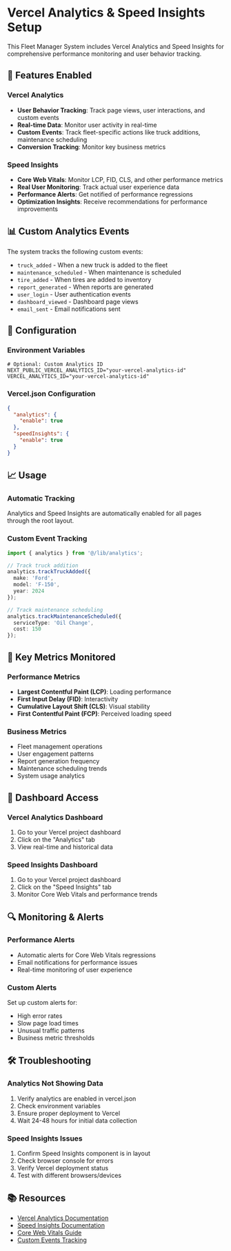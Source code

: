 # Vercel Analytics & Speed Insights Setup

This Fleet Manager System includes Vercel Analytics and Speed Insights for comprehensive performance monitoring and user behavior tracking.

## 🚀 Features Enabled

### Vercel Analytics
- **User Behavior Tracking**: Track page views, user interactions, and custom events
- **Real-time Data**: Monitor user activity in real-time
- **Custom Events**: Track fleet-specific actions like truck additions, maintenance scheduling
- **Conversion Tracking**: Monitor key business metrics

### Speed Insights
- **Core Web Vitals**: Monitor LCP, FID, CLS, and other performance metrics
- **Real User Monitoring**: Track actual user experience data
- **Performance Alerts**: Get notified of performance regressions
- **Optimization Insights**: Receive recommendations for performance improvements

## 📊 Custom Analytics Events

The system tracks the following custom events:

- `truck_added` - When a new truck is added to the fleet
- `maintenance_scheduled` - When maintenance is scheduled
- `tire_added` - When tires are added to inventory
- `report_generated` - When reports are generated
- `user_login` - User authentication events
- `dashboard_viewed` - Dashboard page views
- `email_sent` - Email notifications sent

## 🔧 Configuration

### Environment Variables
```env
# Optional: Custom Analytics ID
NEXT_PUBLIC_VERCEL_ANALYTICS_ID="your-vercel-analytics-id"
VERCEL_ANALYTICS_ID="your-vercel-analytics-id"
```

### Vercel.json Configuration
```json
{
  "analytics": {
    "enable": true
  },
  "speedInsights": {
    "enable": true
  }
}
```

## 📈 Usage

### Automatic Tracking
Analytics and Speed Insights are automatically enabled for all pages through the root layout.

### Custom Event Tracking
```typescript
import { analytics } from '@/lib/analytics';

// Track truck addition
analytics.trackTruckAdded({
  make: 'Ford',
  model: 'F-150',
  year: 2024
});

// Track maintenance scheduling
analytics.trackMaintenanceScheduled({
  serviceType: 'Oil Change',
  cost: 150
});
```

## 🎯 Key Metrics Monitored

### Performance Metrics
- **Largest Contentful Paint (LCP)**: Loading performance
- **First Input Delay (FID)**: Interactivity
- **Cumulative Layout Shift (CLS)**: Visual stability
- **First Contentful Paint (FCP)**: Perceived loading speed

### Business Metrics
- Fleet management operations
- User engagement patterns
- Report generation frequency
- Maintenance scheduling trends
- System usage analytics

## 📱 Dashboard Access

### Vercel Analytics Dashboard
1. Go to your Vercel project dashboard
2. Click on the "Analytics" tab
3. View real-time and historical data

### Speed Insights Dashboard
1. Go to your Vercel project dashboard
2. Click on the "Speed Insights" tab
3. Monitor Core Web Vitals and performance trends

## 🔍 Monitoring & Alerts

### Performance Alerts
- Automatic alerts for Core Web Vitals regressions
- Email notifications for performance issues
- Real-time monitoring of user experience

### Custom Alerts
Set up custom alerts for:
- High error rates
- Slow page load times
- Unusual traffic patterns
- Business metric thresholds

## 🛠️ Troubleshooting

### Analytics Not Showing Data
1. Verify analytics are enabled in vercel.json
2. Check environment variables
3. Ensure proper deployment to Vercel
4. Wait 24-48 hours for initial data collection

### Speed Insights Issues
1. Confirm Speed Insights component is in layout
2. Check browser console for errors
3. Verify Vercel deployment status
4. Test with different browsers/devices

## 📚 Resources

- [Vercel Analytics Documentation](https://vercel.com/docs/analytics)
- [Speed Insights Documentation](https://vercel.com/docs/speed-insights)
- [Core Web Vitals Guide](https://web.dev/vitals/)
- [Custom Events Tracking](https://vercel.com/docs/analytics/custom-events)
